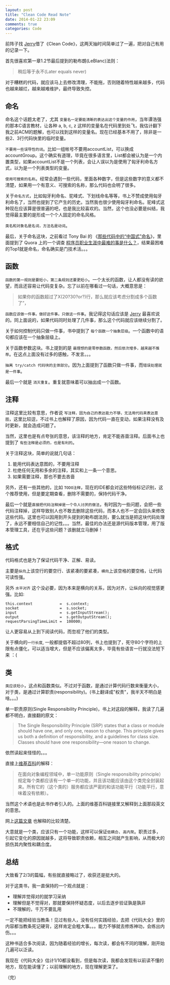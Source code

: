 ```yaml
---
layout: post
title: "Clean Code Read Note"
date: 2014-01-22 23:09
comments: true
categories: Code
---
```


<!-- more -->

前阵子找 [Jerry](http://www.perfect-is-shit.com)借了《Clean Code》，这两天抽时间简单过了一遍，把对自己有用的记录一下。

首先很喜欢第一章1.2节最后提到的勒布朗(LeBlanc)法则：

> 稍后等于永不(Later equals never)

对于糟糕的代码，就应该马上去修改清理，不能拖，否则随着特性越来越多，代码也越来越烂，越来越难维护，最终导致失控。


## 命名 ##

命名这个话题太老了，尤其 `变量名一定要能清晰的表达出这个变量的作用`，当年谭浩强的那本C语言教材，让各种 a, b, c, z 这样的变量名在代码里到处飞，我估计翻下我之前ACM的题解，也可以找到这样的变量名。现在已经基本不用了，除非是一些2、3行代码快里的临时变量。

`不要用一些误导性的词`。比如一组帐号不要用accountList，可以换成accountGroup。这个确实有道理，毕竟在很多语言里，List都会被认为是一个内置类型，如果accountList不是一个列表，会让人误以为是使用了匈牙利命名方式，以为是一个列表类型的变量。

`使用可搜索的名称`。经常会遇到一些代码，里面各种数字，但是这些数字的意义都不清楚，如果用一个有意义、可搜索的名称，那么代码也会明了很多。

关于`命名方式`，比如匈牙利命名、驼峰式、下划线命名等等，书上不赞成使用匈牙利命名了，当然也提到了它产生的历史。当然我也很少使用匈牙利命名。驼峰式这种现在应该算是很普遍的吧，也是我比较喜欢的。当然，这个也没必要是纠结，我觉得最主要的是形成一个个人固定的命名风格。

`类名和对象名是名词，方法名是动词`。

最后，关于命名这块，之前看过 Tony Bai 的 《[那些代码中的“中国式”命名](http://tonybai.com/2013/11/06/those-chinese-style-naming-in-code/)》，里面提到了 Quora 上的一个调查 [程序员职业生涯中最难的事是什么？](https://www.quora.com/Software-Engineering/What-is-the-hardest-thing-you-do-as-a-software-engineer)，结果最困难的Top1就是命名，命名确实是门技术活。。。	

## 函数 ##

`函数的第一规则是要短小，第二条规则还要更短小`。一个太长的函数，让人都没有读的欲望，而且还容易让代码变复杂。忘了以前在哪看过一句话，大概意思是：

> 如果你的函数超过了X(20?30?or?)行，那么就应该考虑分割成多个函数了”，

`函数应该做一件事。做好这件事。只做这一件事`。我记得这句话应该是 [Jerry](http://www.perfect-is-shit.com) 最喜欢说的。同上面说的，如果代码同时处理了几件事，那么这个代码就应该继续分割了。

关于如何控制代码只做一件事，书中提到了 `每个函数一个抽象层级`。一个函数中的语句都应该在一个抽象层级上。

关于函数参数这块。书上提到的是 `最理想的是零参数函数，然后依次增多，越来越不推荐`。在这点上面没有过多的感触，不发言。。。

`抽离 try/catch 代码块的主体部分`。因为上面提到了函数只做一件事，而`错误处理就是一件事`。

最后一个就是 `消灭重复`。重复就意味着可以抽出成一个函数。

## 注释 ##

注释这里比较有意思，作者说 `写注释，因为自己的表达能力不够，无法用代码来表达意图`，这里比较逗，不过书上也解释了原因，因为代码一直在变动，如果注释没有及时更新，就会造成问题了。

当然，这里也是有点夸张的意思，该注释的地方，肯定不能吝啬注释。后面书上也提到了 `有些注释是必须的，也是有利的`。

关于注释这块，简单的说就几句话：

1. 能用代码表达意图的，不要用注释
2. 杜绝任何无用和多余的注释，其实和上一条一个意思。
3. 如果需要注释，那也不要去吝啬

另外，还有一些其他的，比如 `TODO注释`，现在的IDE都会对这些特俗标记识别，这个推荐使用，但是要定期查看，删除不需要的，保持代码干净。

最后一个就是`直接把代码注释掉是一个令人讨厌的做法`，有时因为一些问题，会把一些代码注释掉，这样导致别人也不敢去删除这些代码，而本人也不一定会回头来修改这些代码。这里也可以因用到开头提到的勒布朗法则，要么就当是把这块代码处理了，永远不要相信自己的记性。。。当然，最佳的办法还是源代码版本管理，用了版本管理工具，还在乎这些问题？该删就立马删掉！

## 格式 ##

代码格式也是为了保证代码干净、正解、易读。

主要是`纵向`上该空行的要空行、该紧凑的要紧凑，`横向`上该空格的要空格，让代码可读性强。

另外 `水平对齐` 这个没必要，因为本来是横向的关系，因为对齐，让纵向的视觉感更强。比如:

	this.context            =  s.context;
	socket                  =  s.socket;
	input                   =  s.getInputStream();
	output                  =  s.getOutputStream();
	requestParsingTimeLimit =  100000;
	
让人更容易从上到下阅读代码，而忽视了他们的类型。

关于横向的`一行长度`, 一般都提倡不超过80列，书上也提到了，死守80个字符的上限有点僵化，可以适当增大，但是不应该偏离太多，毕竟有些语言一行就没法短下来 ：(

## 类 ##

`类应该短小`，这点和函数类似。不过对于函数，是通过计算代码行数来衡量大小，对于类，是通过计算职责(responsibility)。(书上翻译成"权责"，我半天不明白是啥。。。)

单一职责原则(Single Responsibility Principle)，书上对这段的解释，我读了几遍都不明白，直接翻的原文：

> The Single Responsibility Principle (SRP) states that a class or module should have one, and only one, reason to change. This principle gives us both a deﬁnition of responsibility, and a guidelines for class size. Classes should have one responsibility—one reason to change.

依然读起来怪怪的。。。

直接上[维基百科](http://zh.wikipedia.org/wiki/%E5%8D%95%E4%B8%80%E5%8A%9F%E8%83%BD%E5%8E%9F%E5%88%99)的解释：

> 在面向对象编程领域中，单一功能原则（Single responsibility principle）规定每个类都应该有一个单一的功能，并且该功能应该由这个类完全封装起来。所有它的（这个类的）服务都应该严密的和该功能平行（功能平行，意味着没有依赖）。

当然这个术语也是此书作者引入的。上面的维基百科链接里又解释到上面那段英文的意思。

网上[这篇文章](http://www.cnblogs.com/adam/archive/2008/04/18/1159251.html) 也解释的比较清楚。

大意就是一个类，应该只有一个功能，这样可以保证`低耦合`、`高内聚`。职责过多，引起它变化的原因就越多，这将导致职责依赖，相互之间就产生影响，从而极大的损伤其内聚性和耦合度。


## 总结 ##

大致看了2/3的篇幅，有些就直接略过了，收获还是挺大的。

对于这类书，我一直保持的一个观点就是：

* 理解并觉得对的就学习采纳
* 理解但是不觉得对，那就要保持怀疑态度，以后去逐步验证孰是孰非
* 不理解的，千万不要乱用

一定不能把经验当教条！见过有些人，没有任何实践经验，去把《代码大全》里的内容都当教条死记硬背，这样肯定会粗大事。。。能力不够就去修炼神功，会练出内伤。。。

这种书适合多次阅读，因为随着经验的增长，每次读，都会有不同的理解，刚开始几遍可以泛读。

我现在《代码大全》估计1/10都没看到，但是每次读，我都会发现有以前读不懂的地方，现在能读懂了；以前理解的地方，现在理解更深了。

（完）
